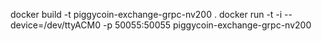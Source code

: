 
docker build -t piggycoin-exchange-grpc-nv200 .
docker run -t -i --device=/dev/ttyACM0 -p 50055:50055 piggycoin-exchange-grpc-nv200
